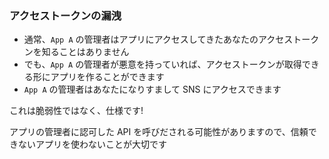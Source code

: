 ### アクセストークンの漏洩

* 通常、`App A` の管理者はアプリにアクセスしてきたあなたのアクセストークンを知ることはありません
* でも、`App A` の管理者が悪意を持っていれば、アクセストークンが取得できる形にアプリを作ることができます
* `App A` の管理者はあなたになりすまして SNS にアクセスできます


これは脆弱性ではなく、仕様です! <!-- .element: class="fragment" data-fragment-index="1" -->

アプリの管理者に認可した API を呼びだされる可能性がありますので、信頼できないアプリを使わないことが大切です <!-- .element: class="fragment" data-fragment-index="1" -->
